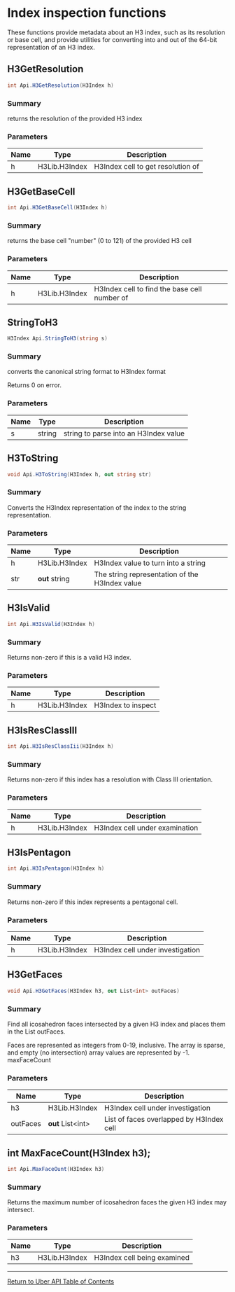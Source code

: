 # Index inspection functions

These functions provide metadata about an H3 index, such as its
resolution or base cell, and provide utilities for converting
into and out of the 64-bit representation of an H3 index.

## H3GetResolution
```c#
int Api.H3GetResolution(H3Index h)
```
### Summary
returns the resolution of the provided H3 index

### Parameters
| Name | Type | Description |
|------|------|-------------|
| h | H3Lib.H3Index | H3Index cell to get resolution of |

## H3GetBaseCell
```c#
int Api.H3GetBaseCell(H3Index h)
```
### Summary
returns the base cell "number" (0 to 121) of the provided H3 cell
### Parameters
| Name | Type | Description |
|------|------|-------------|
| h | H3Lib.H3Index | H3Index cell to find the base cell number of |

## StringToH3
```c#
H3Index Api.StringToH3(string s)
```
### Summary
converts the canonical string format to H3Index format

Returns 0 on error.
### Parameters
| Name | Type | Description |
|------|------|-------------|
| s | string | string to parse into an H3Index value |

## H3ToString
```c#
void Api.H3ToString(H3Index h, out string str)
```
### Summary
Converts the H3Index representation of the
index to the string representation.
### Parameters
| Name | Type | Description |
|------|------|-------------|
| h | H3Lib.H3Index | H3Index value to turn into a string |
| str | **out** string | The string representation of the H3Index value | 

## H3IsValid
```c#
int Api.H3IsValid(H3Index h)
```
### Summary
Returns non-zero if this is a valid H3 index.
### Parameters
| Name | Type | Description |
|------|------|-------------|
| h | H3Lib.H3Index | H3Index to inspect |

## H3IsResClassIII
```c#
int Api.H3IsResClassIii(H3Index h)
```
### Summary
Returns non-zero if this index has a resolution with
Class III orientation.
### Parameters
| Name | Type | Description |
|------|------|-------------|
| h | H3Lib.H3Index | H3Index cell under examination |

## H3IsPentagon
```c#
int Api.H3IsPentagon(H3Index h)
```
### Summary
Returns non-zero if this index represents a pentagonal cell.
### Parameters
| Name | Type | Description |
|------|------|-------------|
| h | H3Lib.H3Index | H3Index cell under investigation |

## H3GetFaces
```c#
void Api.H3GetFaces(H3Index h3, out List<int> outFaces)
```
### Summary
Find all icosahedron faces intersected by a given H3 index
and places them in the List<int> outFaces.

Faces are represented as integers from 0-19, inclusive.
The array is sparse, and empty (no intersection) array
values are represented by -1.
maxFaceCount
### Parameters
| Name | Type | Description |
|------|------|-------------|
| h3 | H3Lib.H3Index | H3Index cell under investigation |
| outFaces | **out** List&lt;int&gt; | List of faces overlapped by H3Index cell |

## int MaxFaceCount(H3Index h3);
```c#
int Api.MaxFaceOunt(H3Index h3)
```
### Summary
Returns the maximum number of icosahedron faces the given H3
index may intersect.
### Parameters
| Name | Type | Description |
|------|------|-------------|
| h3 | H3Lib.H3Index | H3Index cell being examined |

<hr>

[Return to Uber API Table of Contents](Uber-Api.md)
